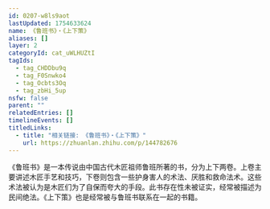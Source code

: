 ```yaml
---
id: 0207-w8ls9aot
lastUpdated: 1754633624
name: 《鲁班书》・《上下策》
aliases: []
layer: 2
categoryId: cat_uWLHUZtI
tagIds:
  - tag_CHDDbu9q
  - tag_F0Snwko4
  - tag_Ocbts3Oq
  - tag_zbHi_5up
nsfw: false
parent: ""
relatedEntries: []
timelineEvents: []
titledLinks:
  - title: "相关链接: 《鲁班书》・《上下策》"
    url: https://zhuanlan.zhihu.com/p/144782676
---
```


《鲁班书》是一本传说由中国古代木匠祖师鲁班所著的书，分为上下两卷。上卷主要讲述木匠手艺和技巧，下卷则包含一些护身害人的术法、厌胜和救命法术。这些术法被认为是木匠们为了自保而夸大的手段。此书存在性未被证实，经常被描述为民间绝法。《上下策》也是经常被与鲁班书联系在一起的书籍。